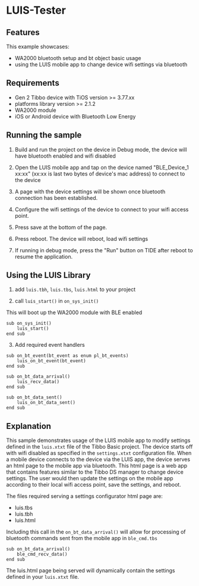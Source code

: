 # LUIS-Tester

## Features
This example showcases:

- WA2000 bluetooth setup and bt object basic usage 
- using the LUIS mobile app to change device wifi settings via bluetooth 

## Requirements
- Gen 2 Tibbo device with TiOS version >= 3.77.xx
- platforms library version >= 2.1.2
- WA2000 module
- iOS or Android device with Bluetooth Low Energy

## Running the sample
1. Build and run the project on the device in Debug mode, the device will have bluetooth enabled and wifi disabled

2. Open the LUIS mobile app and tap on the device named "BLE_Device_1 xx:xx" (xx:xx is last two bytes of device's mac address) to connect to the device

3. A page with the device settings will be shown once bluetooth connection has been established.

4. Configure the wifi settings of the device to connect to your wifi access point.

5. Press save at the bottom of the page.

6. Press reboot. The device will reboot, load wifi settings

7. If running in debug mode, press the "Run" button on TIDE after reboot to resume the application.

## Using the LUIS Library
1. add `luis.tbh`, `luis.tbs`, `luis.html` to your project

2. call `luis_start()` in `on_sys_init()`

This will boot up the WA2000 module with BLE enabled

```
sub on_sys_init()
	luis_start()
end sub
```


3. Add required event handlers
```
sub on_bt_event(bt_event as enum pl_bt_events)
	luis_on_bt_event(bt_event)
end sub

sub on_bt_data_arrival()
	luis_recv_data()
end sub

sub on_bt_data_sent()
	luis_on_bt_data_sent()
end sub

```


## Explanation
This sample demonstrates usage of the LUIS mobile app to modify settings defined in the `luis.xtxt` file of the Tibbo Basic project. The device starts off with wifi disabled as specified in the `settings.xtxt` configuration file. When a mobile device connects to the device via the LUIS app, the device serves an html page to the mobile app via bluetooth. This html page is a web app that contains features similar to the Tibbo DS manager to change device settings. The user would then update the settings on the mobile app according to their local wifi access point, save the settings, and reboot.

The files required serving a settings configurator html page are:
- luis.tbs
- luis.tbh
- luis.html

Including this call in the `on_bt_data_arrival()` will allow for processing of bluetooth commands sent from the mobile app in `ble_cmd.tbs`
```
sub on_bt_data_arrival()
    ble_cmd_recv_data()
end sub
```
The luis.html page being served will dynamically contain the settings defined in your `luis.xtxt` file.
